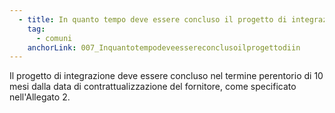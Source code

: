 ```yaml
---
  - title: In quanto tempo deve essere concluso il progetto di integrazione?
    tag:
      - comuni
    anchorLink: 007_Inquantotempodeveessereconclusoilprogettodiin
---
```


Il progetto di integrazione deve essere concluso nel termine perentorio di 10 mesi dalla data di contrattualizzazione del fornitore, come specificato nell'Allegato 2.